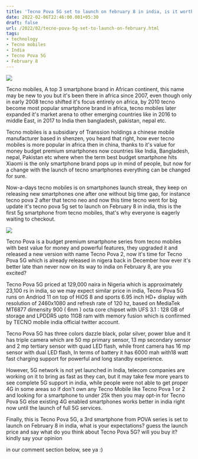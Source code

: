 ```yaml
---
title: 'Tecno Pova 5G set to launch on february 8 in india, is it worth?'
date: 2022-02-06T22:46:00.001+05:30
draft: false
url: /2022/02/tecno-pova-5g-set-to-launch-on-february.html
tags: 
- technology
- Tecno mobiles
- India
- Tecno Pova 5G
- February 8
---
```


 [![](https://lh3.googleusercontent.com/-SX8pkw3nHRA/YgACe8dpscI/AAAAAAAAJDY/qRnujLxHM9MnG7vArNszeC5ZcBQ2VtIGACNcBGAsYHQ/s1600/1644167800468143-0.png)](https://lh3.googleusercontent.com/-SX8pkw3nHRA/YgACe8dpscI/AAAAAAAAJDY/qRnujLxHM9MnG7vArNszeC5ZcBQ2VtIGACNcBGAsYHQ/s1600/1644167800468143-0.png) 

  

Tecno mobiles, A top 3 smartphone brand in African continent, this name may be new to you but it's been there in africa since 2007, even though only in early 2008 tecno shifted it's focus entirely on africa, by 2010 tecno become most popular smartphone brand in africa, tecno mobiles later expanded it's market arena to other emerging countries like in 2016 to middle East, in 2017 to India then bangladesh, pakistan, nepal etc.

  

Tecno mobiles is a subsidiary of Transsion holdings a chinese mobile manufacturer based in shenzen, you heard that right, how ever tecno mobiles is more popular in africa then in china, thanks to it's value for money budget premium smartphones now countries like India, Bangladesh, nepal, Pakistan etc where when the term best budget smartphone hits Xiaomi is the only smartphone brand pops up in mind of people, but now for a change with the launch of tecno smartphones everything can be changed for sure.

  

Now-a-days tecno mobiles is on smartphones launch streak, they keep on releasing new smartphones one after one without big time gap, for instance tecno pova 2 after that tecno neo and now this time tecno went for big update it's tecno pova 5g set to launch on February 8 in india, this is the first 5g smartphone from tecno mobiles, that's why everyone is eagerly waiting to checkout.

  

 [![](https://lh3.googleusercontent.com/-gm0__gnik80/YgACdtQvnWI/AAAAAAAAJDU/9TjuY8dDmBYiLMxeInQP9BwdU8DSVoU3wCNcBGAsYHQ/s1600/1644167763957851-1.png)](https://lh3.googleusercontent.com/-gm0__gnik80/YgACdtQvnWI/AAAAAAAAJDU/9TjuY8dDmBYiLMxeInQP9BwdU8DSVoU3wCNcBGAsYHQ/s1600/1644167763957851-1.png) 

  

Tecno Pova is a budget premium smartphone series from tecno mobiles with best value for money and powerful features, they upgraded it and released a new version with name Tecno Pova 2, now it's time for Tecno Pova 5G which is already released in nigera back in December how ever it's better late than never now on its way to india on February 8, are you excited?

  

Tecno Pova 5G priced at 129,000 naira in Nigeria which is approximately 23,100 rs in india, so we may expect similar price in india, Tecno Pova 5G runs on Andriod 11 on top of HiOS 8 and sports 6.95 inch HD+ display with resolution of 2460x1080 and refresh rate of 120 hz, based on MediaTek MT6877 dimensity 900 ( 6nm ) octa core chipset with UFS 3.1 : 128 GB of storage and LPDDR5 upto 11GB ram with memory fusion which is confirmed by TECNO mobile india official twitter account.

  

Tecno Pova 5G has three colors dazzle black, polar silver, power blue and it has triple camera which are 50 mp primary sensor, 13 mp secondary sensor and 2 mp tertiary sensor with quad LED flash, while front camera has 16 mp sensor with dual LED flash, In terms of battery it has 6000 mah with18 watt fast charging support for powerful and long standby experience.

  

However, 5G network is not yet launched in India, telecom companies are working on it to bring as fast as they can, but it may take few more years to see complete 5G support in india, while people were not able to get proper 4G in some areas so if don't own any Tecno Mobile like Tecno Pova 1 or 2 and looking for a smartphone to under 25k then you may opt-in for Tecno Pova 5G else existing 4G enabled smartphones works better in india right now until the launch of full 5G services.

  

Finally, this is Tecno Pova 5G, a 3rd smartphone from POVA series is set to  launch on February 8 in india, what is your expectations? guess the launch price and say what do you think about Tecno Pova 5G? will you buy it? kindly say your opinion

in our comment section below, see ya :)
